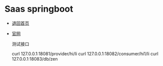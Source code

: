 # Saas springboot

- [退回首页](../README.md)
  
- [官网](https://help.aliyun.com/document_detail/113518.html?spm=a2c4g.11186623.6.583.3d5d3360oynRNT)



    测试接口

    curl 127.0.0.1:18081/provider/hi/li
    curl 127.0.0.1:18082/consumer/hi1/li
    curl 127.0.0.1:18083/db/zen



